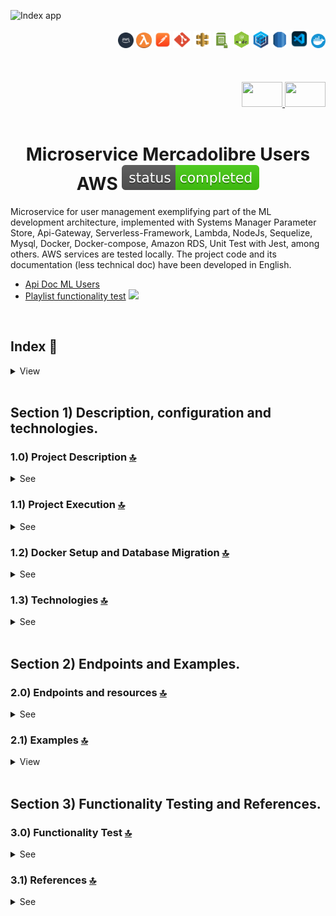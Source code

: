 
![Index app](https://github.com/andresWeitzel/Microservice_Mercadolibre_Users_AWS/blob/master/doc/assets/MicroService_Users_ML.drawio.png)

<div align="right">
  <img width="25" height="25" src="./doc/assets/icons/devops/png/aws.png" />
  <img width="25" height="25" src="./doc/assets/icons/aws/png/lambda.png" />
    <img width="27" height="27" src="./doc/assets/icons/devops/png/postman.png" />
  <img width="29" height="27" src="./doc/assets/icons/devops/png/git.png" />
  <img width="28" height="27" src="./doc/assets/icons/aws/png/api-gateway.png" />
  <img width="27" height="25" src="./doc/assets/icons/aws/png/parameter-store.png" />
  <img width="27" height="27" src="./doc/assets/icons/backend/javascript-typescript/png/nodejs.png" />
  <img width="27" height="27" src="./doc/assets/icons/backend/javascript-typescript/png/sequelize.png" />
  <img width="25" height="27" src="./doc/assets/icons/aws/png/rds.png" />
  <img width="30" height="30" src="./doc/assets/icons/devops/png/vsc.png" />
   <img width="23" height="23" src="./doc/assets/icons/devops/png/docker.png" />

</div> 

<br>

<br>

<br>

<div align="right">
  <a href="https://github.com/andresWeitzel/Microservice_Mercadolibre_Users_AWS/blob/master/translation/README.es.md">
    <img src="./doc/assets/translation/arg-flag.jpg" width="65" height="40" />
  </a> 
  <a href="https://github.com/andresWeitzel/Microservice_Mercadolibre_Users_AWS/blob/master/README.md">
    <img src="./doc/assets/translation/eeuu-flag.jpg" width="65" height="40" />
  </a> 
</div>


<br>

<div align="center">

# Microservice Mercadolibre Users AWS ![(status-completed)](./doc/assets/icons/badges/status-completed.svg)

</div>  

Microservice for user management exemplifying part of the ML development architecture, implemented with Systems Manager Parameter Store, Api-Gateway, Serverless-Framework, Lambda, NodeJs, Sequelize, Mysql, Docker, Docker-compose, Amazon RDS, Unit Test with Jest, among others. AWS services are tested locally. The project code and its documentation (less technical doc) have been developed in English.

*   [Api Doc ML Users](https://developers.mercadolibre.com.ar/es_ar/usuarios-y-aplicaciones)
*   [Playlist functionality test](https://www.youtube.com/playlist?list=PLCl11UFjHurB9JzGtm5e8-yp52IcZDs5y) <a href="https://www.youtube.com/playlist?list=PLCl11UFjHurB9JzGtm5e8-yp52IcZDs5y" target="_blank"> <img src="./doc/assets/social-networks/yt.png" width="25" /> </a>

<br>

## Index 📜

<details>
 <summary> View </summary>

 <br>

### Section 1) Description, configuration and technologies.

*   [1.0) Project Description.](#10-project-description-)
*   [1.1) Project Execution.](#11-project-execution-)
*   [1.2) Docker Setup and Database Migration](#12-docker-setup-and-database-migration-)
*   [1.3) Technologies.](#13-technologies-)

### Section 2) Endpoints and Examples

*   [2.0) EndPoints and resources.](#20-endpoints-and-resources-)
*   [2.1) Examples.](#21-examples-)

### Section 3) Functionality Test and References

*   [3.0) Functionality Test.](#30-functionality-test-)
*   [3.1) References.](#31-references-)

<br>

</details>

<br>

## Section 1) Description, configuration and technologies.

### 1.0) Project Description [🔝](#index-)

<details>
  <summary>See</summary>

 <br>

### 1.0.0) General description

*   The Microservice is designed under the MVC architecture. This architecture consists of and is divided into the model layer (definition of the user table), the service layer (the connection and transactions to the db with sequelize) and the controller layer (the implemented lambdas).
*   Each lambda performs the token authentication check, those that wait for a body type event check these fields and all the logic to be performed is abstracted from it to decouple functionalities together with low coupling.
*   Endpoints that allow the return of more than one object according to the applied search logic are handled with pagination if required. Default pagination is applied.

### 1.0.1) Description Architecture and Operation

*   The image of the AWS architecture used describes the operating flow of the microservice in a general way. Any request to the microservice starts from a client (Postman, server, etc.).
*   `Step 0`: This request is received by the api-gateway and will only be validated if the correct x-api-key is found within the headers of said request.
*   `Steps 1A, 1B, etc`: All these steps correspond to an endpoint with its specific resource. For ex. for getAllUsers (1A) it is http://localhost:4000/dev/users/list ....check those endpoints in [endpoints section](#section-2-endpoints-and-examples). Each lambda performs x-api-key and token checking.
*   `Steps 2`: The lambdas perform the validations of the corresponding ssm with the System Manager Paramater Store... they validate token, connection values with the db, etc.
*   `Steps 3`: The lambdas perform the necessary transactions and operations with the db (Mysql).
*   `Clarifications`: This operation is emulated within the same network and in a local environment with the corresponding serverless plugins.

<br>

</details>

### 1.1) Project Execution [🔝](#index-)

<details>
  <summary>See</summary>
<br>

*   Once a work environment has been created through some IDE, we clone the project

```git
git clone https://github.com/andresWeitzel/Microservice_Mercadolibre_Users_AWS
```

*   We position ourselves on the project

```git
cd 'projectName'
```

*   We install the LTS version of [Nodejs(v18)](https://nodejs.org/en/download)
*   We install the Serverless Framework globally if we haven't already. I recommend version 3 so we don't need credentials. You can use the latest version 4 without any problems (it's paid).

```git
npm install -g serverless@3
```

*   We verify the version of Serverless installed

```git
sls -v
```

*   We install all the necessary packages

```git
npm i
```

*   `Important` : Make sure Docker are installed on your system (for Windows, use [Docker Desktop]([https://nodejs.org/en/download]\(https://www.docker.com/products/docker-desktop/\)))

*   Start and build the MySQL database container:

```bash
docker-compose up -d
```

*   Verify the container is running:

```bash
docker ps
```

*   If you need to reset the database (optional) :

```bash
docker-compose down -v
docker-compose up -d
```

*   To view database logs (optional):

```bash
docker-compose logs mysql
```

*   To access MySQL directly  (optional):

```bash
docker exec -it mercadolibre_users_mysql mysql -u mercadolibre_user -p
```

*   The ssm and env variables used in the project are maintained to simplify the project configuration process. It is recommended to add the corresponding files (serverless\_ssm.yml and .env) to the .gitignore.

*   The start script configured in the project's package.json is responsible for launching

*   The serverless-offline plugin

*   The remark-lint plugin for .md files (only --output is applied for check and autoformat without terminating the process and being able to execute the serverless script)

*   We run the app from terminal.

```git
npm start
```

*   If a message appears indicating that port 4000 is already in use, we can terminate all dependent processes and run the app again  (optional) : 

```git
npx kill-port 4000
npm start
```

<br>

</details>



### 1.2) Docker Setup and Database Migration [🔝](#index-)

<details>
  <summary>See</summary>

<br>

#### 1.2.1) Database Configuration with Docker

1.  **Docker Compose Configuration**
    The following configuration sets up a MySQL 8.0 container with persistent storage and automatic initialization:
    ```yaml
    version: '3.8'
    services:
      mysql:
        image: mysql:8.0
        container_name: mercadolibre_users_mysql
        environment:
          MYSQL_ROOT_PASSWORD: root          # Root password for MySQL
          MYSQL_DATABASE: microdb_mercadolibre  # Database name
          MYSQL_USER: mercadolibre_user      # Application user
          MYSQL_PASSWORD: mercadolibre_pass  # Application user password
        ports:
          - "3306:3306"                      # Maps container port to host port
        volumes:
          - mysql_data:/var/lib/mysql        # Persistent data storage
          - ./init:/docker-entrypoint-initdb.d  # Initialization scripts
        command: --default-authentication-plugin=mysql_native_password  # Authentication method
        healthcheck:
          test: ["CMD", "mysqladmin", "ping", "-h", "localhost"]  # Health check command
          interval: 10s                      # Check every 10 seconds
          timeout: 5s                        # Timeout after 5 seconds
          retries: 5                         # Retry 5 times before marking unhealthy

    volumes:
      mysql_data:                            # Named volume for data persistence
    ```

2.  **Essential Docker Commands**
    These commands are essential for managing your Docker environment:
    ```bash
        # Start container in detached mode (runs in background)
    docker-compose up -d
    
        # Check container status and health
    docker ps
    
        # Reset database (removes all data and recreates container)
    docker-compose down -v
    docker-compose up -d
    
        # View database logs for troubleshooting
    docker-compose logs mysql
    
        # Access MySQL command line interface
    docker exec -it mercadolibre_users_mysql mysql -u mercadolibre_user -p
    ```

3.  **Sample Data**
    Here are some example queries to populate your database:
    ```sql
    -- Sample user insertion with all required fields
    INSERT INTO users (
        nickname, 
        first_name, 
        last_name, 
        email, 
        identification_type, 
        identification_number, 
        country_id
    ) VALUES (
        'USER123',
        'John',
        'Doe',
        'john@example.com',
        'DNI',
        '12345678',
        'AR'
    );

    -- Sample product insertion
    INSERT INTO products (
        title, 
        price, 
        currency_id, 
        available_quantity, 
        condition
    ) VALUES (
        'iPhone 12',
        999.99,
        'USD',
        10,
        'new'
    );
    ```

#### 1.2.2) Migration Process

1.  **Database Initialization**
    The database setup process follows these steps:
    *   When the container starts, it automatically creates the database specified in MYSQL_DATABASE
    *   The initialization scripts in the `./init` directory are executed in alphabetical order
    *   Data persists between container restarts thanks to the Docker volume `mysql_data`
    *   The first script (01_*) typically contains table definitions
    *   The second script (02_*) typically contains initial data

2.  **File Structure**
    The initialization process uses this file structure:
    ```
    init/
    ├── 01_microdb_mercadolibre_DDL.sql     # Database schema and table definitions
    └── 02_microdb_mercadolibre_DML_INSERTS.sql  # Initial data and seed records
    ```

3.  **Considerations**
    Important points to remember:
    *   The `mysql_data` volume ensures your data persists even if the container is removed
    *   To completely reset the database, you need to remove the volume using `docker-compose down -v`
    *   Database credentials are defined in the `docker-compose.yml` file
    *   The container uses MySQL 8.0 with native password authentication
    *   The database is accessible on port 3306 of your host machine

#### 1.2.3) Additional Docker Commands and Examples

1.  **Container Management**
    Advanced container management commands:
    ```bash
    # Stop all containers gracefully
    docker-compose down

    # Remove all containers, networks, and volumes
    docker-compose down -v

    # Rebuild containers with latest changes
    docker-compose build

    # View container logs in real-time (follow mode)
    docker-compose logs -f mysql

    # Execute interactive shell in container
    docker exec -it mercadolibre_users_mysql bash
    ```

2.  **Database Backup and Restore**
    Commands for database maintenance:
    ```bash
    # Create a full database backup
    docker exec mercadolibre_users_mysql mysqldump -u mercadolibre_user -p microdb_mercadolibre > backup.sql

    # Restore database from backup
    docker exec -i mercadolibre_users_mysql mysql -u mercadolibre_user -p microdb_mercadolibre < backup.sql
    ```

3.  **Troubleshooting**
    Common troubleshooting commands:
    ```bash
    # Check container status and details
    docker ps -a

    # Inspect container configuration
    docker inspect mercadolibre_users_mysql

    # View container logs
    docker logs mercadolibre_users_mysql

    # Monitor container resource usage
    docker stats mercadolibre_users_mysql
    ```

4.  **Additional Sample Queries**
    Useful SQL queries for common operations:
    ```sql
    -- Create new user with all fields
    INSERT INTO users (
        nickname, 
        first_name, 
        last_name, 
        email, 
        identification_type, 
        identification_number, 
        country_id
    ) VALUES (
        'MARIA123',
        'Maria',
        'Garcia',
        'maria.garcia@example.com',
        'PASSPORT',
        'AB123456',
        'ES'
    );

    -- Update user information
    UPDATE users 
    SET email = 'new.email@example.com',
        update_date = CURRENT_TIMESTAMP
    WHERE id = 1;

    -- Delete user
    DELETE FROM users 
    WHERE id = 1;

    -- Search users by country with pagination
    SELECT * FROM users 
    WHERE country_id = 'AR' 
    ORDER BY creation_date DESC
    LIMIT 10 OFFSET 0;

    -- Count users by country
    SELECT country_id, COUNT(*) as user_count 
    FROM users 
    GROUP BY country_id;
    ```

5.  **Common Issues and Solutions**
    Solutions for frequent problems:
    *   **Port Conflict**: If port 3306 is already in use
        ```bash
            # Find process using port
            netstat -ano | findstr :3306
            # Kill process
            taskkill /PID <process_id> /F
        ```
    
    *   **Container Won't Start**: Check logs for errors
        ```bash
        # View detailed logs
        docker-compose logs mysql
        # Check container status
        docker ps -a
        ```
    
    *   **Database Connection Issues**: Verify credentials and network
        ```bash
        # Test connection
        docker exec -it mercadolibre_users_mysql mysql -u mercadolibre_user -p
        # Check network
        docker network ls
        docker network inspect <network_name>
        ```

6.  **Performance Optimization**
    Tips for optimizing database performance:
    *   Adjust MySQL configuration in `my.cnf`:
        ```ini
        [mysqld]
        innodb_buffer_pool_size = 256M    # Buffer pool size for InnoDB
        max_connections = 100             # Maximum concurrent connections
        query_cache_size = 32M           # Query cache size
        ```
    
    *   Monitor performance:
        ```sql
        -- Check slow queries
        SHOW VARIABLES LIKE '%slow%';
        
        -- Check connection status
        SHOW STATUS LIKE '%onn%';
        
        -- Check table status
        SHOW TABLE STATUS;
        
        -- Check process list
        SHOW PROCESSLIST;
        ```

<br>

</details>

### 1.3) Technologies [🔝](#index-)

<details>
  <summary>See</summary>

 <br>

| **Technologies** | **Version** | **Purpose** |
|-----------------|-------------|-------------|
| [SDK](https://www.serverless.com/framework/docs/guides/sdk/) | 4.3.2  | Automatic Module Injection for Lambdas |
| [Serverless Framework Core v3](https://www.serverless.com//blog/serverless-framework-v3-is-live) | 3.23.0 | AWS Services Core |
| [Systems Manager Parameter Store (SSM)](https://docs.aws.amazon.com/systems-manager/latest/userguide/systems-manager-parameter-store.html) | 3.0 | Environment Variables Management |
| [Jest](https://jestjs.io/) | 29.7 | Framework for unit testing, integration, etc. |
| [Amazon Api Gateway](https://docs.aws.amazon.com/apigateway/latest/developerguide/welcome.html) | 2.0 | API Manager, Authentication, Control and Processing |
| [NodeJS](https://nodejs.org/en/) | 14.18.1  | JS Library |
| [Sequelize](https://sequelize.org/) | ^6.11.0 | ORM |
| [Mysql](https://www.mysql.com/) | 10.1 | DBMS |
| [XAMPP](https://www.apachefriends.org/es/index.html) | 3.2.2 | Server Package |
| [VSC](https://code.visualstudio.com/docs) | 1.72.2  | IDE |
| [Postman](https://www.postman.com/downloads/) | 10.11  | Http Client |
| [CMD](https://learn.microsoft.com/en-us/windows-server/administration/windows-commands/cmd) | 10 | Command Line Interface |
| [Git](https://git-scm.com/downloads) | 2.29.1  | Version Control |
| Others | Others | Others |

<br>

| **Plugin** |
|------------|
| [Serverless Plugin](https://www.serverless.com/plugins/) |
| [serverless-offline](https://www.npmjs.com/package/serverless-offline) |
| [serverless-offline-ssm](https://www.npmjs.com/package/serverless-offline-ssm) |

<br>

| **Extension** |
|---------------|
| Prettier - Code formatter |
| YAML - Autoformatter .yml |
| Error Lens - Error identifier |
| Tabnine - AI Code |
| Others - Others |

<br>

</details>

<br>

## Section 2) Endpoints and Examples.

### 2.0) Endpoints and resources [🔝](#index-)

<details>
  <summary>See</summary>

<br>

#### GET type operations:

*   http://localhost:4000/dev/v1/test

*   http://localhost:4000/dev/v1/db-connection

*   http://localhost:4000/dev/v1/users/list

*   http://localhost:4000/dev/v1/users/id/{user-id}

*   http://localhost:4000/dev/v1/users/country-id/{country-id}

*   http://localhost:4000/dev/v1/users/email/{email}

*   http://localhost:4000/dev/v1/users/first-name/{first-name}

*   http://localhost:4000/dev/v1/users/identification-number/{ident-number}

*   http://localhost:4000/dev/v1/users/identification-type/{ident-type}

*   http://localhost:4000/dev/v1/users/last-name/{last-name}

*   http://localhost:4000/dev/v1/users/nickname/{nickname}

*   http://localhost:4000/dev/v1/users/creation-date/{creation-date}

*   http://localhost:4000/dev/v1/users/update-date/{update-date}

*   `All endpoints are optional paginated except /test, /db-connection and /id/{user-id}}`

#### POST type operations:

*   http://localhost:4000/dev/v1/users/add-user/

#### PUT type operations:

*   http://localhost:4000/dev/v1/users/update-user/{user-id}

#### DELETE type operations:

*   http://localhost:4000/dev/v1/users/delete-user/{user-id}

#### Clarifications

*   {required-value}
*   Default pagination: ?page=0\&limit=5
*   Optional pagination: ?page={nro}\&limit={nro}

<br>

</details>

### 2.1) Examples [🔝](#index-)

<details>
  <summary>View</summary>
<br>

#### 2.1.0) Postman Variables

| **Variable** | **Initial Value** | **Current Value** |
|-------------|------------------|------------------|
| base_url | http://localhost:4000/dev/ | http://localhost:4000/dev/ |
| x-api-key | f98d8cd98h73s204e3456998ecl9427j | f98d8cd98h73s204e3456998ecl9427j |
| bearer_token | Bearer eyJhbGciOiJIUzI1NiIsInR5cCI6IkpXVCJ9.eyJzdWIiOiIxMjM0NTY3ODkwIiwibmFtZSI6IkpvaG4gRG9lIiwiaWF0IjoxNTE2MjM5MDIyfQ.SflKxwRJSMeKKF2QT4fwpMeJf36POk6yJV_adQssw5c | Bearer eyJhbGciOiJIUzI1NiIsInR5cCI6IkpXVCJ9.eyJzdWIiOiIxMjM0NTY3ODkwIiwibmFtZSI6IkpvaG4gRG9lIiwiaWF0IjoxNTE2MjM5MDIyfQ.SflKxwRJSMeKKF2QT4fwpMeJf36POk6yJV_adQssw5c |

<br>

#### 2.1.1) GET Operations

##### Get Users List

###### Request (GET)

```bash
curl --location 'http://localhost:4000/dev/v1/users/list?page=0&limit=2&orderBy=id&orderAt=asc' \
--header 'Authorization: Bearer eyJhbGciOiJIUzI1NiIsInR5cCI6IkpXVCJ9.eyJzdWIiOiIxMjM0NTY3ODkwIiwibmFtZSI6IkpvaG4gRG9lIiwiaWF0IjoxNTE2MjM5MDIyfQ.SflKxwRJSMeKKF2QT4fwpMeJf36POk6yJV_adQssw5c' \
--header 'Content-Type: application/json' \
--header 'x-api-key: f98d8cd98h73s204e3456998ecl9427j' \
--data ''
```

###### Response (200 OK)

```json
{
    "message": [
        {
            "id": 3,
            "nickname": "HECTOR SS G",
            "first_name": "Hector",
            "last_name": "Gomez",
            "email": "hectorGomez78@gmail.com",
            "identification_type": "DNI",
            "identification_number": "2172265827",
            "country_id": "AR",
            "creation_date": "2023-03-20 21:02:33",
            "update_date": "2023-03-20 21:02:33"
        },
        {
            "id": 4,
            "nickname": "GABRIELA JIMENEZ",
            "first_name": "Gabriela",
            "last_name": "Jimenez",
            "email": "gabriela.consultas@hotmail.com",
            "identification_type": "DNI",
            "identification_number": "410871223",
            "country_id": "AR",
            "creation_date": "2023-03-20 21:02:33",
            "update_date": "2023-03-20 21:02:33"
        }
    ]
}
```

###### Response (400 Bad Request)

```json
{
    "message": "Bad request, check missing or malformed headers"
}
```

###### Response (400 Bad Request)

```json
{
    "message": "Bad request, could not get the paginated list of users."
}
```

###### Response (401 Unauthorized)

```json
{
    "message": "Not authenticated, check x_api_key and Authorization"
}
```

###### Response (500 Internal Server Error)

```json
{
    "message": "ECONNREFUSED. An error has occurred with the connection or query to the database. Verify that it is active or available"
}
```

<br>

##### Get Users List Without Dates

###### Request (GET)

```bash
curl --location 'http://localhost:4000/dev/v1/users/list-without-dates?page=0&limit=2&orderBy=id&orderAt=asc' \
--header 'Authorization: Bearer eyJhbGciOiJIUzI1NiIsInR5cCI6IkpXVCJ9.eyJzdWIiOiIxMjM0NTY3ODkwIiwibmFtZSI6IkpvaG4gRG9lIiwiaWF0IjoxNTE2MjM5MDIyfQ.SflKxwRJSMeKKF2QT4fwpMeJf36POk6yJV_adQssw5c' \
--header 'Content-Type: application/json' \
--header 'x-api-key: f98d8cd98h73s204e3456998ecl9427j' \
--data ''
```

###### Response (200 OK)

```json
{
    "message": [
        {
            "id": 3,
            "nickname": "HECTOR SS G",
            "first_name": "Hector",
            "last_name": "Gomez",
            "email": "hectorGomez78@gmail.com",
            "identification_type": "DNI",
            "identification_number": "2172265827",
            "country_id": "AR"
        },
        {
            "id": 4,
            "nickname": "GABRIELA JIMENEZ",
            "first_name": "Gabriela",
            "last_name": "Jimenez",
            "email": "gabriela.consultas@hotmail.com",
            "identification_type": "DNI",
            "identification_number": "410871223",
            "country_id": "AR"
        }
    ]
}
```

###### Response (400 Bad Request)

```json
{
    "message": "Bad request, check missing or malformed headers"
}
```

###### Response (400 Bad Request)

```json
{
    "message": "Bad request, could not get the paginated list of users."
}
```

###### Response (401 Unauthorized)

```json
{
    "message": "Not authenticated, check x_api_key and Authorization"
}
```

###### Response (500 Internal Server Error)

```json
{
    "message": "ECONNREFUSED. An error has occurred with the connection or query to the database. Verify that it is active or available"
}
```

<br>

##### Get User by ID

###### Request (GET)

```bash
curl --location 'http://localhost:4000/dev/v1/users/id/4' \
--header 'Authorization: Bearer eyJhbGciOiJIUzI1NiIsInR5cCI6IkpXVCJ9.eyJzdWIiOiIxMjM0NTY3ODkwIiwibmFtZSI6IkpvaG4gRG9lIiwiaWF0IjoxNTE2MjM5MDIyfQ.SflKxwRJSMeKKF2QT4fwpMeJf36POk6yJV_adQssw5c' \
--header 'Content-Type: application/json' \
--header 'x-api-key: f98d8cd98h73s204e3456998ecl9427j'
```

###### Response (200 OK)

```json
{
    "message": {
        "id": 4,
        "nickname": "GABRIELA JIMENEZ",
        "first_name": "Gabriela",
        "last_name": "Jimenez",
        "email": "gabriela.consultas@hotmail.com",
        "identification_type": "DNI",
        "identification_number": "410871223",
        "country_id": "AR",
        "creation_date": "2023-03-20 21:02:33",
        "update_date": "2023-03-20 21:02:33"
    }
}
```

###### Response (400 Bad Request)

```json
{
    "message": "Bad request, check missing or malformed headers"
}
```

###### Response (400 Bad Request)

```json
{
    "message": "Bad request, could not fetch user based on id."
}
```

###### Response (400 Bad Request)

```json
{
    "message": "Bad request, the id passed as a parameter is not valid."
}
```

###### Response (401 Unauthorized)

```json
{
    "message": "Not authenticated, check x_api_key and Authorization"
}
```

###### Response (500 Internal Server Error)

```json
{
    "message": "ECONNREFUSED. An error has occurred with the connection or query to the database. Verify that it is active or available"
}
```

<br>

##### Get Users by Country

###### Request (GET)

```bash
curl --location 'http://localhost:4000/dev/v1/users/country-id/AR?page=0&limit=3' \
--header 'Authorization: Bearer eyJhbGciOiJIUzI1NiIsInR5cCI6IkpXVCJ9.eyJzdWIiOiIxMjM0NTY3ODkwIiwibmFtZSI6IkpvaG4gRG9lIiwiaWF0IjoxNTE2MjM5MDIyfQ.SflKxwRJSMeKKF2QT4fwpMeJf36POk6yJV_adQssw5c' \
--header 'Content-Type: application/json' \
--header 'x-api-key: f98d8cd98h73s204e3456998ecl9427j' \
--data ''
```

###### Response (200 OK)

```json
{
    "message": [
        {
            "id": 3,
            "nickname": "HECTOR SS G",
            "first_name": "Hector",
            "last_name": "Gomez",
            "email": "hectorGomez78@gmail.com",
            "identification_type": "DNI",
            "identification_number": "2172265827",
            "country_id": "AR",
            "creation_date": "2023-03-20 21:02:33",
            "update_date": "2023-03-20 21:02:33"
        },
        {
            "id": 4,
            "nickname": "GABRIELA JIMENEZ",
            "first_name": "Gabriela",
            "last_name": "Jimenez",
            "email": "gabriela.consultas@hotmail.com",
            "identification_type": "DNI",
            "identification_number": "410871223",
            "country_id": "AR",
            "creation_date": "2023-03-20 21:02:33",
            "update_date": "2023-03-20 21:02:33"
        },
        {
            "id": 5,
            "nickname": "GUSTA G K",
            "first_name": "Gustavo",
            "last_name": "Gomez",
            "email": "gustavo_andaluz@gmail.com",
            "identification_type": "PASAPORTE",
            "identification_number": "748000221",
            "country_id": "AR",
            "creation_date": "2023-03-20 21:02:33",
            "update_date": "2023-03-20 21:02:33"
        }
    ]
}
```

###### Response (400 Bad Request)

```json
{
    "message": "Bad request, check missing or malformed headers"
}
```

###### Response (400 Bad Request)

```json
{
    "message": "Bad request, could not get paginated list of users according to country id. Try again."
}
```

###### Response (400 Bad Request)

```json
{
    "message": "Bad request, the country id passed as a parameter is not valid."
}
```

###### Response (401 Unauthorized)

```json
{
    "message": "Not authenticated, check x_api_key and Authorization"
}
```

###### Response (500 Internal Server Error)

```json
{
    "message": "ECONNREFUSED. An error has occurred with the connection or query to the database. Verify that it is active or available"
}
```

<br>

#### 2.1.2) POST Operations

##### Add User

###### Request (POST)

```bash
curl --location 'http://localhost:4000/dev/v1/users/add-user/' \
--header 'Authorization: Bearer eyJhbGciOiJIUzI1NiIsInR5cCI6IkpXVCJ9.eyJzdWIiOiIxMjM0NTY3ODkwIiwibmFtZSI6IkpvaG4gRG9lIiwiaWF0IjoxNTE2MjM5MDIyfQ.SflKxwRJSMeKKF2QT4fwpMeJf36POk6yJV_adQssw5c' \
--header 'Content-Type: application/json' \
--header 'x-api-key: f98d8cd98h73s204e3456998ecl9427j' \
--data-raw '{
    "nickname": "MARTIN-SUAREZ",
    "first_name": "Martin",
    "last_name": "Suarez",
    "email": "martin_electro_todo@gmail.com",
    "identification_type": "DNI",
    "identification_number": "4459388222",
    "country_id": "AR12"
}'
```

###### Response (200 OK)

```json
{
    "message": {
        "id": null,
        "nickname": "MARTIN-SUAREZ",
        "first_name": "Martin",
        "last_name": "Suarez",
        "email": "martin_electro_todo@gmail.com",
        "identification_type": "DNI",
        "identification_number": "4459388222",
        "country_id": "AR12",
        "creation_date": "2023-06-28T16:46:31.000Z",
        "update_date": "2023-06-28T16:46:31.000Z"
    }
}
```

###### Response (400 Bad Request)

```json
{
    "message": "Bad request, check missing or malformed headers"
}
```

###### Response (400 Bad Request)

```json
{
    "message": "Bad request, check request attributes. Missing or incorrect. CHECK: nickname, first_name and last_name (required|string|minLength:4|maxLength:50), email (required|string|minLength:10|maxLength:100), identification_type and identification_number (required|string|minLength:6|maxLength:20), country_id (required|string|minLength:2|maxLength:5)"
}
```

###### Response (400 Bad Request)

```json
{
    "message": "Bad request, could not add user.CHECK: The first_name next together the last_name should be uniques. The identification_type next together the identification_number should be uniques."
}
```

###### Response (401 Unauthorized)

```json
{
    "message": "Not authenticated, check x_api_key and Authorization"
}
```

###### Response (500 Internal Server Error)

```json
{
    "message": "ECONNREFUSED. An error has occurred with the connection or query to the database. CHECK: The first_name next together the last_name should be uniques. The identification_type next together the identification_number should be uniques."
}
```

<br>

#### 2.1.3) PUT Operations

##### Update User

###### Request (PUT)

```bash
curl --location --request PUT 'http://localhost:4000/dev/v1/users/update-user/32' \
--header 'Authorization: Bearer eyJhbGciOiJIUzI1NiIsInR5cCI6IkpXVCJ9.eyJzdWIiOiIxMjM0NTY3ODkwIiwibmFtZSI6IkpvaG4gRG9lIiwiaWF0IjoxNTE2MjM5MDIyfQ.SflKxwRJSMeKKF2QT4fwpMeJf36POk6yJV_adQssw5c' \
--header 'Content-Type: application/json' \
--header 'x-api-key: f98d8cd98h73s204e3456998ecl9427j' \
--data-raw '{
    "nickname": "MARTIN-SUAREZ2221",
    "first_name": "Martin2221",
    "last_name": "Suarez2221",
    "email": "martin_electro_todo@gmail.com",
    "identification_type": "DNI",
    "identification_number": "445938812313222",
    "country_id": "AR12",
    "creation_date": "2023-10-11 21:18:29",
    "update_date": "2023-10-11 21:18:29"
}'
```

###### Response (200 OK)

```json
{
    "message": {
        "id": 32,
        "nickname": "MARTIN-SUAREZ2221",
        "first_name": "Martin2221",
        "last_name": "Suarez2221",
        "email": "martin_electro_todo@gmail.com",
        "identification_type": "DNI",
        "identification_number": "445938812313222",
        "country_id": "AR12",
        "creation_date": "2023-10-11 21:18:29",
        "update_date": "2023-10-11 21:18:29"
    }
}
```

###### Response (400 Bad Request)

```json
{
    "message": "Bad request, check missing or malformed headers"
}
```

###### Response (400 Bad Request)

```json
{
    "message": "Bad request, check request attributes and object to update"
}
```

###### Response (400 Bad Request)

```json
{
    "message": "Bad request, could not add user.CHECK: The first_name next together the last_name should be uniques. The identification_type next together the identification_number should be uniques."
}
```

###### Response (401 Unauthorized)

```json
{
    "message": "Not authenticated, check x_api_key and Authorization"
}
```

###### Response (500 Internal Server Error)

```json
{
    "message": "ECONNREFUSED. An error has occurred with the connection or query to the database. CHECK: The first_name next together the last_name should be uniques. The identification_type next together the identification_number should be uniques."
}
```

<br>

#### 2.1.4) DELETE Operations

##### Delete User

###### Request (DELETE)

```bash
curl --location --request DELETE 'http://localhost:4000/dev/v1/users/delete-user/18' \
--header 'Authorization: Bearer eyJhbGciOiJIUzI1NiIsInR5cCI6IkpXVCJ9.eyJzdWIiOiIxMjM0NTY3ODkwIiwibmFtZSI6IkpvaG4gRG9lIiwiaWF0IjoxNTE2MjM5MDIyfQ.SflKxwRJSMeKKF2QT4fwpMeJf36POk6yJV_adQssw5c' \
--header 'Content-Type: application/json' \
--header 'x-api-key: f98d8cd98h73s204e3456998ecl9427j' \
--data ''
```

###### Response (200 OK)

```json
{
    "message": "User has been deleted successfully."
}
```

###### Response (400 Bad Request)

```json
{
    "message": "Bad request, check missing or malformed headers"
}
```

###### Response (400 Bad Request)

```json
{
    "message": "Bad request, a non-existent user cannot be deleted. Operation not allowed"
}
```

###### Response (401 Unauthorized)

```json
{
    "message": "Not authenticated, check x_api_key and Authorization"
}
```

###### Response (500 Internal Server Error)

```json
{
    "message": "ECONNREFUSED. An error has occurred with the connection or query to the database. CHECK: The first_name next together the last_name should be uniques. The identification_type next together the identification_number should be uniques."
}
```

<br>

</details>

<br>

## Section 3) Functionality Testing and References.

### 3.0) Functionality Test [🔝](#index-)

<details>
  <summary>See</summary>

<br>

#### [Watch video](https://www.youtube.com/playlist?list=PLCl11UFjHurB9JzGtm5e8-yp52IcZDs5y)

  <a href="https://www.youtube.com/playlist?list=PLCl11UFjHurB9JzGtm5e8-yp52IcZDs5y">
    <img src="./doc/assets/playlist.png" />
  </a> 

<br>

</details>

### 3.1) References [🔝](#index-)

<details>
  <summary>See</summary>

 <br>

#### AWS Services and Tools

*   [AWS Lambda Documentation](https://docs.aws.amazon.com/lambda/latest/dg/welcome.html)
*   [API Gateway Best Practices](https://docs.aws.amazon.com/apigateway/latest/developerguide/best-practices.html)
*   [Systems Manager Parameter Store](https://docs.aws.amazon.com/systems-manager/latest/userguide/systems-manager-parameter-store.html)
*   [Amazon RDS Documentation](https://docs.aws.amazon.com/AmazonRDS/latest/UserGuide/Welcome.html)
*   [AWS CloudWatch Logs](https://docs.aws.amazon.com/AmazonCloudWatch/latest/logs/WhatIsCloudWatchLogs.html)
*   [AWS IAM Best Practices](https://docs.aws.amazon.com/IAM/latest/UserGuide/best-practices.html)

#### Serverless Framework

*   [Serverless Framework Documentation](https://www.serverless.com/framework/docs)
*   [Serverless Framework Plugins](https://www.serverless.com/plugins)
*   [Serverless Offline Plugin](https://www.serverless.com/plugins/serverless-offline)
*   [Serverless SSM Plugin](https://www.serverless.com/plugins/serverless-offline-ssm)
*   [Serverless OpenAPI Documentation](https://www.serverless.com/plugins/serverless-openapi-documentation)
*   [Serverless Auto Swagger](https://www.npmjs.com/package/serverless-auto-swagger)

#### Database and ORM

*   [Sequelize Documentation](https://sequelize.org/docs/v6/)
*   [MySQL Documentation](https://dev.mysql.com/doc/)
*   [Docker MySQL Image](https://hub.docker.com/_/mysql)
*   [Docker Compose Documentation](https://docs.docker.com/compose/)
*   [Sequelize Migrations](https://sequelize.org/docs/v6/other-topics/migrations/)
*   [Sequelize Associations](https://sequelize.org/docs/v6/core-concepts/assocs/)

#### Testing and Development

*   [Jest Documentation](https://jestjs.io/docs/getting-started)
*   [Node.js Documentation](https://nodejs.org/en/docs/)
*   [Postman Documentation](https://learning.postman.com/docs/getting-started/introduction/)
*   [VS Code Documentation](https://code.visualstudio.com/docs)
*   [Git Documentation](https://git-scm.com/doc)
*   [Docker Desktop Documentation](https://docs.docker.com/desktop/)

#### API Design and Best Practices

*   [REST API Best Practices](https://restfulapi.net/)
*   [API Security Best Practices](https://owasp.org/www-project-api-security/)
*   [OpenAPI Specification](https://swagger.io/specification/)
*   [API Documentation Best Practices](https://idratherbewriting.com/learnapidoc/)
*   [HTTP Status Codes](https://developer.mozilla.org/en-US/docs/Web/HTTP/Status)

#### Mercadolibre API

*   [Mercadolibre API Documentation](https://developers.mercadolibre.com.ar/es_ar/api-docs)
*   [Mercadolibre Users API](https://developers.mercadolibre.com.ar/es_ar/usuarios-y-aplicaciones)
*   [Mercadolibre Products API](https://developers.mercadolibre.com.ar/es_ar/productos)
*   [Mercadolibre Authentication](https://developers.mercadolibre.com.ar/es_ar/autenticacion-y-autorizacion)

#### Development Tools and Resources

*   [AWS Design Tool (draw.io)](https://app.diagrams.net/?splash=0\&libs=aws4)
*   [Postman Collection Examples](https://www.postman.com/collection/)
*   [VS Code Extensions for AWS](https://aws.amazon.com/visualstudiocode/)
*   [Docker Hub](https://hub.docker.com/)
*   [GitHub Actions](https://docs.github.com/en/actions)
*   [Node.js Best Practices](https://github.com/goldbergyoni/nodebestpractices)

#### Community and Learning Resources

*   [AWS Community Builders](https://aws.amazon.com/developer/community/community-builders/)
*   [Serverless Framework Forum](https://forum.serverless.com/)
*   [Stack Overflow](https://stackoverflow.com/questions/tagged/aws-lambda)
*   [AWS YouTube Channel](https://www.youtube.com/user/AmazonWebServices)
*   [Serverless Framework YouTube](https://www.youtube.com/c/Serverless)
*   [Mercadolibre Developers Blog](https://developers.mercadolibre.com.ar/blog)

<br>

</details>
